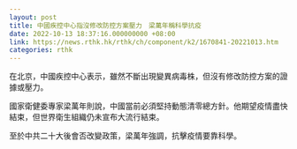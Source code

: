 ```yaml
---
layout: post
title: 中國疾控中心指沒修改防控方案壓力　梁萬年稱科學抗疫
date: 2022-10-13 18:37:16.000000000 +08:00
link: https://news.rthk.hk/rthk/ch/component/k2/1670841-20221013.htm
categories: rthk
---
```


在北京，中國疾控中心表示，雖然不斷出現變異病毒株，但沒有修改防控方案的證據或壓力。

國家衛健委專家梁萬年則說，中國當前必須堅持動態清零總方針。他期望疫情盡快結束，但世界衛生組織仍未宣布大流行結束。

至於中共二十大後會否改變政策，梁萬年強調，抗擊疫情要靠科學。
